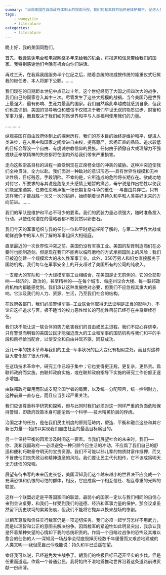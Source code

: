 ```yaml
---
summary: "纵观美国在自由政府体制上的探索历程，我们的基本目的始终是维护和平，促进人类进步，在人民中和国家之间增进自由权，提高尊严，宏扬正直的品质。追求较低的目标会辱没一个自由、有虔诚宗教信仰的民族。任何由于骄傲自大或理解力不强或缺乏奉献精神的失败都将在国内外给我们带来严重损害。"
tags:
    - wangyijie
    - literature
categories:
    - literature
---
```

晚上好，我的美国同胞们。

首先，我谨感谢电台和电视网络多年来给我的机会，将报道和信息带给我们的国家。我特别感谢他们今晚有机会向你们讲话。

再过三天，在我爲我国服务半个世纪之后，随着总统的权威按传统的隆重仪式归属我的继任者，本人将卸下公职。…… 

我们现在的日期距本世纪中点已过十年，这个世纪经历了大国之间四次大的战争，我们自己的国家卷入其中三次。尽管发生了这些大规模的战祸，当今美国乃是世界上最强大、最有影响、生産力最高的国家。我们自然爲此卓越成就感到自豪，但我们也意识到，美国的领导地位和威信不仅取决于我们举世无双的物质进步、财富和军事力量，而且取决于我们如何爲世界和平与人类福利使用我们的力量。

............

纵观美国在自由政府体制上的探索历程，我们的基本目的始终是维护和平，促进人类进步，在人民中和国家之间增进自由权，提高尊严，宏扬正直的品质。追求较低的目标会辱没一个自由、有虔诚宗教信仰的民族。任何由于骄傲自大或理解力不强或缺乏奉献精神的失败都将在国内外给我们带来严重损害。

走向这些崇高目标的进程一直受到现在正席卷全球的冲突的威胁。这种冲突迫使我们全神贯注，全力以赴。我们面对一种敌对的意识形态──具有世界性规模和无神论性质，目标残忍，手段阴险。不幸的是，它所造成的危险将长期存在。欲成功地对付它，所要求的与其说是危急关头感情上短暂的痛苦，毋宁说是作出牺牲以使我们能坚定踏实、任劳任怨地承担一场长期复杂斗争的重任──与自由共存亡。只有这样我们才能战胜一次又一次的挑衅，始终朝着世界持久和平和人类美好未来的方向前进。……

我们的军队是维护和平必不可少的要素。我们的武装力量必须强大，随时准备投入行动，以使任何潜在的侵略者都不敢贸然以卵击石。

我们今天的军事组织与我的任何一位和平时期前任所了解的，与第二次世界大战或朝鲜战争中的军人所了解的军事组织大相径庭。

直至最近的一次世界性冲突之前、美国仍没有军事工业。美国的犁铧制造商们在必要时也能制造剑。但是现在我们不能再以临阵磨枪的方式承担国防上的风险；我们已被迫创建一个规模宏大的永久性军事工业。此外，350万男人和妇女直接服务于国防机构。我们每年在军事安全上的开支超过了美国所有的公司的纯收入。

一支庞大的军队和一个大规模军事工业相结合，在美国是史无前例的。它的全部影响──经济的、政治的，甚至精神的──在每个城市、每座州议会大楼、每一联邦政府机构内都能感觉到。我们承认这种发展绝对必要，但我们不应忽视其重大的影响。它涉及我们的人力、资源、生活，乃至我们社会的结构。

在政府各部门，我们必须警惕军事─工业联合体取得无法证明是正当的影响力，不论它这样追求与否。极不适当的权力恶性增长的可能性目前已经存在并将继续存在。

我们决不能让这一联合体的势力危害我们的自由或民主进程。我们不应心存侥幸。只有警觉而明智的美国公民才能强迫庞大的工业和军事的国防机构与我们和平的手段和目标恰当配合，以使安全和自由并驾齐驱，同获成功。

近几十年的技术革命与我们的工业─军事状况的巨大变化有相似之处，而且对这种巨大变化起了很大作用。

在这场技术革命中，研究工作已趋于集中；它也变得更正规，更复杂，更昂贵。爲联邦政府而实施，由联邦政府实施，或在联邦政府指导下实施的研究工作份额正逐步增加。

由联邦政府雇用而形成支配全国学者的局面，以及统一分配项目，统一控制财力，这种前景一直存在，而且应当引起严重关注。

我们应该尊重科学研究和探索，但与此同时我们必须对这一同样严重的负面危险保持警惕，即政府政策本身可能沦爲一个科学──技术精英阶层的俘虏。

治国之才的任务，是在我们民主制度的原则范畴内，塑造、平衡和融合这些和其它新旧力量──始终以实现我们自由社会的最高目标爲目的。

另一个保持平衡的因素涉及时间这一要素。当我们展望社会的未来时，我们──你、我和我国政府──必须避免一种只顾今日生活的冲动，不应爲了我们自己的舒适和便利巧取豪夺明天的宝贵资源。我们不可能以孙儿辈的物质财富作抵押，而又不冒使他们丧失政治和精神遗産的风险。我们要让民主代代相传，它不该成爲明天无力还债的鬼魂。

展望有待书写的未来历史长卷，美国深知我们这个越来越小的世界决不应变成一个充满恐惧和仇恨的可怕的群体，相反，它应成爲一个相互信任、相互尊重的光辉的联盟。

这样一个联盟必定是平等国家间的联盟。最弱小的国家一定以与我们相同的自信心来到会议桌旁，和我们一样受到我们的道德、经济和军事力量的保护。那会议桌虽然留下历史坎坷的累累伤痕，但我们不能将它抛弃以换来战场的惨剧。

以相互尊敬和信任实行裁军仍是一项迫切任务。我们必须一起学习怎样不用武力，而是以理智和公正的意图去解决纷争。因爲裁军的紧迫性如此明显突出，我承认我是怀着某种失望的心情卸下我的总统职责的。作爲一个目睹过战争的恐怖及其难以愈合的创伤的人──深知另一场战争会彻底毁掉历经数千年缓慢而又艰苦地建成的人类文明──我但愿自己今晚能说：持久和平已遥遥在望。

幸好我可以说，已经避免发生战争了。朝我们的终极目标已迈开坚实的步伐。但是任重而道远。作爲一个普通公民，我将始终不渝地爲推动世界沿着这条道路前进贡献一份绵薄。
